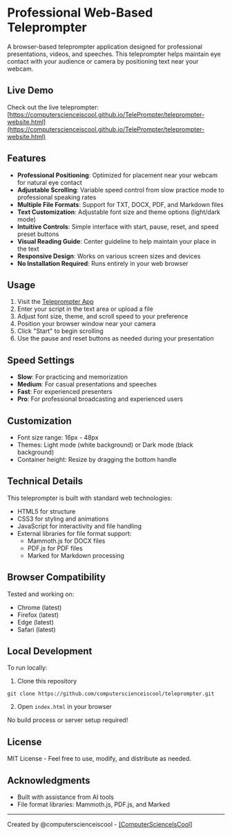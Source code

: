 # Professional Web-Based Teleprompter

A browser-based teleprompter application designed for professional presentations, videos, and speeches. This teleprompter helps maintain eye contact with your audience or camera by positioning text near your webcam.

## Live Demo

Check out the live teleprompter: [https://computerscienceiscool.github.io/TelePrompter/teleprompter-website.html](https://computerscienceiscool.github.io/TelePrompter/teleprompter-website.html)

## Features

- **Professional Positioning**: Optimized for placement near your webcam for natural eye contact
- **Adjustable Scrolling**: Variable speed control from slow practice mode to professional speaking rates
- **Multiple File Formats**: Support for TXT, DOCX, PDF, and Markdown files
- **Text Customization**: Adjustable font size and theme options (light/dark mode)
- **Intuitive Controls**: Simple interface with start, pause, reset, and speed preset buttons
- **Visual Reading Guide**: Center guideline to help maintain your place in the text
- **Responsive Design**: Works on various screen sizes and devices
- **No Installation Required**: Runs entirely in your web browser

## Usage

1. Visit the [Teleprompter App](https://computerscienceiscool.github.io/TelePrompter/teleprompter-website.html)
2. Enter your script in the text area or upload a file
3. Adjust font size, theme, and scroll speed to your preference
4. Position your browser window near your camera
5. Click "Start" to begin scrolling
6. Use the pause and reset buttons as needed during your presentation

## Speed Settings

- **Slow**: For practicing and memorization
- **Medium**: For casual presentations and speeches
- **Fast**: For experienced presenters
- **Pro**: For professional broadcasting and experienced users

## Customization

- Font size range: 16px - 48px
- Themes: Light mode (white background) or Dark mode (black background)
- Container height: Resize by dragging the bottom handle

## Technical Details

This teleprompter is built with standard web technologies:
- HTML5 for structure
- CSS3 for styling and animations
- JavaScript for interactivity and file handling
- External libraries for file format support:
  - Mammoth.js for DOCX files
  - PDF.js for PDF files
  - Marked for Markdown processing

## Browser Compatibility

Tested and working on:
- Chrome (latest)
- Firefox (latest)
- Edge (latest)
- Safari (latest)

## Local Development

To run locally:

1. Clone this repository
```
git clone https://github.com/computerscienceiscool/teleprompter.git
```

2. Open `index.html` in your browser

No build process or server setup required!

## License

MIT License - Feel free to use, modify, and distribute as needed.

## Acknowledgments

- Built with assistance from AI tools
- File format libraries: Mammoth.js, PDF.js, and Marked

---

Created by @computerscienceiscool - [[ComputerScienceIsCool]](https://github.com/computerscienceiscool/)

